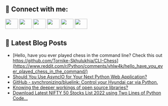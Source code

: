 ## 🔎 Connect with me:
[<img height="32" width="40" src="https://cdn.jsdelivr.net/npm/simple-icons@v5/icons/telegram.svg" />](https://t.me/bullbesh)
[<img height="32" width="40" src="https://cdn.jsdelivr.net/npm/simple-icons@v5/icons/vk.svg" />](https://vk.com/bullbesh)
[<img height="32" width="40" src="https://cdn.jsdelivr.net/npm/simple-icons@v5/icons/twitter.svg" />](https://twitter.com/bullbesh1)
[<img height="32" width="40" src="https://cdn.jsdelivr.net/npm/simple-icons@v5/icons/instagram.svg" />](https://www.instagram.com/bullbesh)
[<img height="32" width="40" src="https://cdn.jsdelivr.net/npm/simple-icons@v5/icons/reddit.svg" />](https://www.reddit.com/user/bullbesh)
[<img height="32" width="40" src="https://cdn.jsdelivr.net/npm/simple-icons@v5/icons/youtube.svg" />](https://www.youtube.com/channel/UCtfjRs6uzgq5mfm8S06WTcg)

## 📕 Latest Blog Posts
<!-- BLOG-POST-LIST:START -->
- [Hello, have you ever played chess in the command line? Check this out https://github.com/Tornike-Skhulukhia/CLI-Chess](https://www.reddit.com/r/Python/comments/vhlw4k/hello_have_you_ever_played_chess_in_the_command/)
- [Should You Use AsyncIO for Your Next Python Web Application?](https://www.reddit.com/r/Python/comments/vhizk5/should_you_use_asyncio_for_your_next_python_web/)
- [GitHub - synchronizing/bluelink: Control your Hyundai car via Python.](https://www.reddit.com/r/Python/comments/vhhqxe/github_synchronizingbluelink_control_your_hyundai/)
- [Knowing the deeper workings of open source libraries?](https://www.reddit.com/r/Python/comments/vhh5jq/knowing_the_deeper_workings_of_open_source/)
- [Download Latest NIFTY 50 Stocks List 2022 using Two Lines of Python Code...](https://www.reddit.com/r/Python/comments/vhgnxk/download_latest_nifty_50_stocks_list_2022_using/)
<!-- BLOG-POST-LIST:END -->
